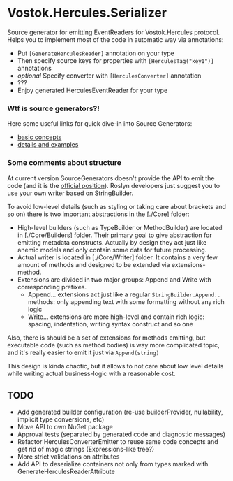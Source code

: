 # Vostok.Hercules.Serializer

Source generator for emitting EventReaders for Vostok.Hercules protocol. 
Helps you to implement most of the code in automatic way via annotations:
- Put `[GenerateHerculesReader]` annotation on your type
- Then specify source keys for properties with `[HerculesTag("key1")]` annotations
- _optional_ Specify converter with `[HerculesConverter]` annotation
- ???
- Enjoy generated HerculesEventReader for your type

### Wtf is source generators?!

Here some useful links for quick dive-in into Source Generators:
- [basic concepts](https://github.com/dotnet/roslyn/blob/main/docs/features/incremental-generators.md)
- [details and examples](https://github.com/dotnet/roslyn/blob/main/docs/features/incremental-generators.cookbook.md)

### Some comments about structure

At current version SourceGenerators doesn't provide the API to emit the code 
(and it is the [official position](https://github.com/dotnet/roslyn/blob/main/docs/features/incremental-generators.cookbook.md#use-an-indented-text-writer-not-syntaxnodes-for-generation)). 
Roslyn developers just suggest you to use your own writer based on StringBuilder.

To avoid low-level details (such as styling or taking care about brackets and so on) there is two important abstractions in the [./Core] folder:
- High-level builders (such as TypeBuilder or MethodBuilder) are located in [./Core/Builders] folder. 
  Their primary goal to give abstraction for emitting metadata constructs. 
  Actually by design they act just like anemic models and only contain some data for future processing.
- Actual writer is located in [./Core/Writer] folder. It contains a very few amount of methods and designed to be extended via extensions-method.
- Extensions are divided in two major groups: Append and Write with corresponding prefixes. 
  - Append... extensions act just like a regular `StringBuilder.Append..` methods: only appending text with some formatting without any rich logic
  - Write... extensions are more high-level and contain rich logic: spacing, indentation, writing syntax construct and so one

Also, there is should be a set of extensions for methods emitting, 
but executable code (such as method bodies) is way more complicated topic, 
and it's really easier to emit it just via `Append(string)`

This design is kinda chaotic, but it allows to not care about low level details while writing actual business-logic with a reasonable cost.


## TODO

- Add generated builder configuration (re-use builderProvider, nullability, implicit type conversions, etc)
- Move API to own NuGet package
- Approval tests (separated by generated code and diagnostic messages)
- Refactor HerculesConverterEmitter to reuse same code concepts and get rid of magic strings (Expressions-like tree?)
- More strict validations on attributes
- Add API to deserialize containers not only from types marked with GenerateHerculesReaderAttribute